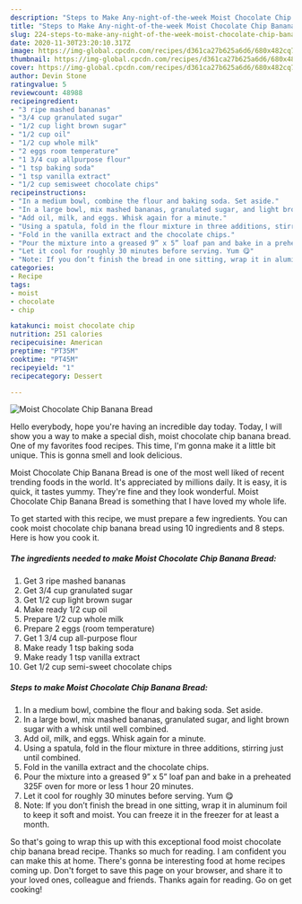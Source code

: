 ```yaml
---
description: "Steps to Make Any-night-of-the-week Moist Chocolate Chip Banana Bread"
title: "Steps to Make Any-night-of-the-week Moist Chocolate Chip Banana Bread"
slug: 224-steps-to-make-any-night-of-the-week-moist-chocolate-chip-banana-bread
date: 2020-11-30T23:20:10.317Z
image: https://img-global.cpcdn.com/recipes/d361ca27b625a6d6/680x482cq70/moist-chocolate-chip-banana-bread-recipe-main-photo.jpg
thumbnail: https://img-global.cpcdn.com/recipes/d361ca27b625a6d6/680x482cq70/moist-chocolate-chip-banana-bread-recipe-main-photo.jpg
cover: https://img-global.cpcdn.com/recipes/d361ca27b625a6d6/680x482cq70/moist-chocolate-chip-banana-bread-recipe-main-photo.jpg
author: Devin Stone
ratingvalue: 5
reviewcount: 48988
recipeingredient:
- "3 ripe mashed bananas"
- "3/4 cup granulated sugar"
- "1/2 cup light brown sugar"
- "1/2 cup oil"
- "1/2 cup whole milk"
- "2 eggs room temperature"
- "1 3/4 cup allpurpose flour"
- "1 tsp baking soda"
- "1 tsp vanilla extract"
- "1/2 cup semisweet chocolate chips"
recipeinstructions:
- "In a medium bowl, combine the flour and baking soda. Set aside."
- "In a large bowl, mix mashed bananas, granulated sugar, and light brown sugar with a whisk until well combined."
- "Add oil, milk, and eggs. Whisk again for a minute."
- "Using a spatula, fold in the flour mixture in three additions, stirring just until combined."
- "Fold in the vanilla extract and the chocolate chips."
- "Pour the mixture into a greased 9” x 5” loaf pan and bake in a preheated 325F oven for more or less 1 hour 20 minutes."
- "Let it cool for roughly 30 minutes before serving. Yum 😋"
- "Note: If you don’t finish the bread in one sitting, wrap it in aluminum foil to keep it soft and moist. You can freeze it in the freezer for at least a month."
categories:
- Recipe
tags:
- moist
- chocolate
- chip

katakunci: moist chocolate chip 
nutrition: 251 calories
recipecuisine: American
preptime: "PT35M"
cooktime: "PT45M"
recipeyield: "1"
recipecategory: Dessert

---
```



![Moist Chocolate Chip Banana Bread](https://img-global.cpcdn.com/recipes/d361ca27b625a6d6/680x482cq70/moist-chocolate-chip-banana-bread-recipe-main-photo.jpg)

Hello everybody, hope you're having an incredible day today. Today, I will show you a way to make a special dish, moist chocolate chip banana bread. One of my favorites food recipes. This time, I'm gonna make it a little bit unique. This is gonna smell and look delicious.



Moist Chocolate Chip Banana Bread is one of the most well liked of recent trending foods in the world. It's appreciated by millions daily. It is easy, it is quick, it tastes yummy. They're fine and they look wonderful. Moist Chocolate Chip Banana Bread is something that I have loved my whole life.


To get started with this recipe, we must prepare a few ingredients. You can cook moist chocolate chip banana bread using 10 ingredients and 8 steps. Here is how you cook it.

<!--inarticleads1-->

##### The ingredients needed to make Moist Chocolate Chip Banana Bread:

1. Get 3 ripe mashed bananas
1. Get 3/4 cup granulated sugar
1. Get 1/2 cup light brown sugar
1. Make ready 1/2 cup oil
1. Prepare 1/2 cup whole milk
1. Prepare 2 eggs (room temperature)
1. Get 1 3/4 cup all-purpose flour
1. Make ready 1 tsp baking soda
1. Make ready 1 tsp vanilla extract
1. Get 1/2 cup semi-sweet chocolate chips




<!--inarticleads2-->

##### Steps to make Moist Chocolate Chip Banana Bread:

1. In a medium bowl, combine the flour and baking soda. Set aside.
1. In a large bowl, mix mashed bananas, granulated sugar, and light brown sugar with a whisk until well combined.
1. Add oil, milk, and eggs. Whisk again for a minute.
1. Using a spatula, fold in the flour mixture in three additions, stirring just until combined.
1. Fold in the vanilla extract and the chocolate chips.
1. Pour the mixture into a greased 9” x 5” loaf pan and bake in a preheated 325F oven for more or less 1 hour 20 minutes.
1. Let it cool for roughly 30 minutes before serving. Yum 😋
1. Note: If you don’t finish the bread in one sitting, wrap it in aluminum foil to keep it soft and moist. You can freeze it in the freezer for at least a month.




So that's going to wrap this up with this exceptional food moist chocolate chip banana bread recipe. Thanks so much for reading. I am confident you can make this at home. There's gonna be interesting food at home recipes coming up. Don't forget to save this page on your browser, and share it to your loved ones, colleague and friends. Thanks again for reading. Go on get cooking!
